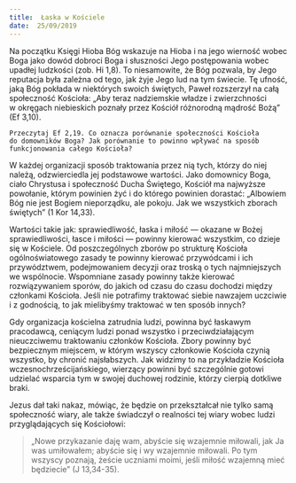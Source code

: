 ```yaml
---
title:  Łaska w Kościele
date:  25/09/2019
---
```


Na początku Księgi Hioba Bóg wskazuje na Hioba i na jego wierność wobec Boga jako dowód dobroci Boga i słuszności Jego postępowania wobec upadłej ludzkości (zob. Hi 1,8). To niesamowite, że Bóg pozwala, by Jego reputacja była zależna od tego, jak żyje Jego lud na tym świecie. Tę ufność, jaką Bóg pokłada w niektórych swoich świętych, Paweł rozszerzył na całą społeczność Kościoła: „Aby teraz nadziemskie władze i zwierzchności w okręgach niebieskich poznały przez Kościół różnorodną mądrość Bożą” (Ef 3,10).

`Przeczytaj Ef 2,19. Co oznacza porównanie społeczności Kościoła do domowników Boga? Jak porównanie to powinno wpływać na sposób funkcjonowania całego Kościoła?`

W każdej organizacji sposób traktowania przez nią tych, którzy do niej należą, odzwierciedla jej podstawowe wartości. Jako domownicy Boga, ciało Chrystusa i społeczność Ducha Świętego, Kościół ma najwyższe powołanie, którym powinien żyć i do którego powinien dorastać: „Albowiem Bóg nie jest Bogiem nieporządku, ale pokoju. Jak we wszystkich zborach świętych” (1 Kor 14,33).

Wartości takie jak: sprawiedliwość, łaska i miłość — okazane w Bożej sprawiedliwości, łasce i miłości — powinny kierować wszystkim, co dzieje się w Kościele. Od poszczególnych zborów po strukturę Kościoła ogólnoświatowego zasady te powinny kierować przywódcami i ich przywództwem, podejmowaniem decyzji oraz troską o tych najmniejszych we wspólnocie. Wspomniane zasady powinny także kierować rozwiązywaniem sporów, do jakich od czasu do czasu dochodzi między członkami Kościoła. Jeśli nie potrafimy traktować siebie nawzajem uczciwie i z godnością, to jak mielibyśmy traktować w ten sposób innych?

Gdy organizacja kościelna zatrudnia ludzi, powinna być łaskawym pracodawcą, ceniącym ludzi ponad wszystko i przeciwdziałającym nieuczciwemu traktowaniu członków Kościoła. Zbory powinny być bezpiecznym miejscem, w którym wszyscy członkowie Kościoła czynią wszystko, by chronić najsłabszych. Jak widzimy to na przykładzie Kościoła wczesnochrześcijańskiego, wierzący powinni być szczególnie gotowi udzielać wsparcia tym w swojej duchowej rodzinie, którzy cierpią dotkliwe braki.

Jezus dał taki nakaz, mówiąc, że będzie on przekształcał nie tylko samą społeczność wiary, ale także świadczył o realności tej wiary wobec ludzi przyglądających się Kościołowi:

> <p></p>
> „Nowe przykazanie daję wam, abyście się wzajemnie miłowali, jak Ja was umiłowałem; abyście się i wy wzajemnie miłowali. Po tym wszyscy poznają, żeście uczniami moimi, jeśli miłość wzajemną mieć będziecie” (J 13,34-35).